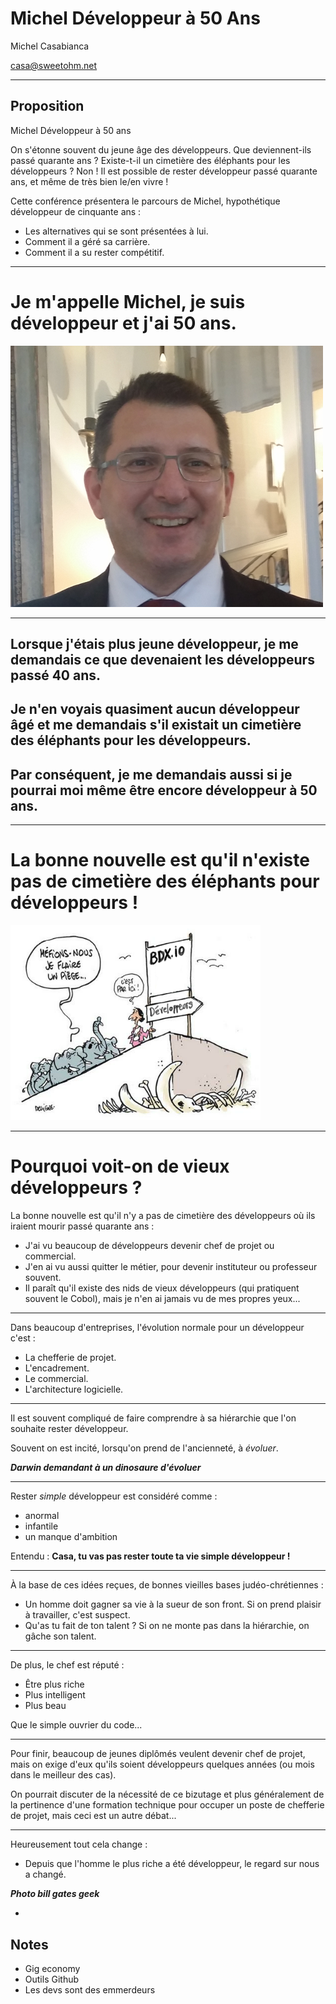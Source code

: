 Michel Développeur à 50 Ans
===========================

Michel Casabianca

casa@sweetohm.net

---
Proposition
-----------

Michel Développeur à 50 ans

On s'étonne souvent du jeune âge des développeurs. Que deviennent-ils passé quarante ans ? Existe-t-il un cimetière des éléphants pour les développeurs ? Non ! Il est possible de rester développeur passé quarante ans, et même de très bien le/en vivre !

Cette conférence présentera le parcours de Michel, hypothétique développeur de cinquante ans :

- Les alternatives qui se sont présentées à lui.
- Comment il a géré sa carrière.
- Comment il a su rester compétitif.

---
# Je m'appelle Michel, je suis développeur et j'ai 50 ans.

![](img/casa.png)

---
## Lorsque j'étais plus jeune développeur, je me demandais ce que devenaient les développeurs passé 40 ans.

## Je n'en voyais quasiment aucun développeur âgé et me demandais s'il existait un cimetière des éléphants pour les développeurs.

## Par conséquent, je me demandais aussi si je pourrai moi même être encore développeur à 50 ans.

---
# La bonne nouvelle est qu'il n'existe pas de cimetière des éléphants pour développeurs !

![](img/cimetiere-developpeurs.png)

---
# Pourquoi voit-on de vieux développeurs ?

La bonne nouvelle est qu'il n'y a pas de cimetière des développeurs où ils iraient mourir passé quarante ans :

- J'ai vu beaucoup de développeurs devenir chef de projet ou commercial. 
- J'en ai vu aussi quitter le métier, pour devenir instituteur ou professeur souvent.
- Il paraît qu'il existe des nids de vieux développeurs (qui pratiquent souvent le Cobol), mais je n'en ai jamais vu de mes propres yeux...

---



Dans beaucoup d'entreprises, l'évolution normale pour un développeur c'est :

- La chefferie de projet.
- L'encadrement.
- Le commercial.
- L'architecture logicielle.

---
Il est souvent compliqué de faire comprendre à sa hiérarchie que l'on souhaite rester développeur.

Souvent on est incité, lorsqu'on prend de l'ancienneté, à *évoluer*.

***Darwin demandant à un dinosaure d'évoluer***

---
Rester *simple* développeur est considéré comme :

- anormal
- infantile
- un manque d'ambition

Entendu : **Casa, tu vas pas rester toute ta vie simple développeur !**

---
À la base de ces idées reçues, de bonnes vieilles bases judéo-chrétiennes :

- Un homme doit gagner sa vie à la sueur de son front. Si on prend plaisir à travailler, c'est suspect.
- Qu'as tu fait de ton talent ? Si on ne monte pas dans la hiérarchie, on gâche son talent.

---
De plus, le chef est réputé :

- Être plus riche
- Plus intelligent
- Plus beau

Que le simple ouvrier du code...

---
Pour finir, beaucoup de jeunes diplômés veulent devenir chef de projet, mais on exige d'eux qu'ils soient développeurs quelques années (ou mois dans le meilleur des cas).

On pourrait discuter de la nécessité de ce bizutage et plus généralement de la pertinence d'une formation technique pour occuper un poste de chefferie de projet, mais ceci est un autre débat...

---
Heureusement tout cela change :

- Depuis que l'homme le plus riche a été développeur, le regard sur nous a changé.

***Photo bill gates geek***

- 



Notes
-----

- Gig economy
- Outils Github
- Les devs sont des emmerdeurs
